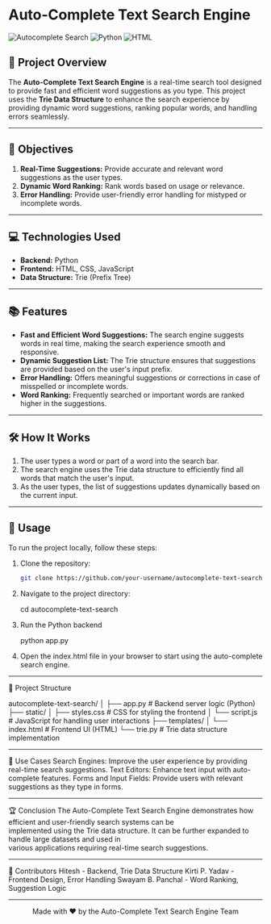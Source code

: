    # Auto-Complete Text Search Engine

![Autocomplete Search](https://img.shields.io/badge/Algorithm-Trie-orange) ![Python](https://img.shields.io/badge/Backend-Python-blue) ![HTML](https://img.shields.io/badge/Frontend-HTML/CSS/JS-green)

## 🚀 Project Overview
The **Auto-Complete Text Search Engine** is a real-time search tool designed to provide fast and efficient word suggestions as you type. This project uses the **Trie Data Structure** to enhance the search experience by providing dynamic word suggestions, ranking popular words, and handling errors seamlessly.



---

## 🎯 Objectives
1. **Real-Time Suggestions:** Provide accurate and relevant word suggestions as the user types.
2. **Dynamic Word Ranking:** Rank words based on usage or relevance.
3. **Error Handling:** Provide user-friendly error handling for mistyped or incomplete words.

---

## 💻 Technologies Used

- **Backend:** Python
- **Frontend:** HTML, CSS, JavaScript
- **Data Structure:** Trie (Prefix Tree)

---

## 📚 Features

- **Fast and Efficient Word Suggestions:** The search engine suggests words in real time, making the search experience smooth and responsive.
- **Dynamic Suggestion List:** The Trie structure ensures that suggestions are provided based on the user's input prefix.
- **Error Handling:** Offers meaningful suggestions or corrections in case of misspelled or incomplete words.
- **Word Ranking:** Frequently searched or important words are ranked higher in the suggestions.

---

## 🛠️ How It Works

1. The user types a word or part of a word into the search bar.
2. The search engine uses the Trie data structure to efficiently find all words that match the user's input.
3. As the user types, the list of suggestions updates dynamically based on the current input.

---

## 📖 Usage

To run the project locally, follow these steps:

1. Clone the repository:
   ```bash
   git clone https://github.com/your-username/autocomplete-text-search.git

2. Navigate to the project directory:

    cd autocomplete-text-search

3. Run the Python backend 

    python app.py

4. Open the index.html file in your browser to start using the auto-complete search engine.

---

📂 Project Structure

autocomplete-text-search/
│
├── app.py               # Backend server logic (Python)
├── static/
│   ├── styles.css       # CSS for styling the frontend
│   └── script.js        # JavaScript for handling user interactions
├── templates/
│   └── index.html       # Frontend UI (HTML)
└── trie.py              # Trie data structure implementation

---

🚀 Use Cases
Search Engines: Improve the user experience by providing real-time search suggestions.
Text Editors: Enhance text input with auto-complete features.
Forms and Input Fields: Provide users with relevant suggestions as they type in forms.

---

🏆 Conclusion
The Auto-Complete Text Search Engine demonstrates how efficient and user-friendly search systems can be<br>
implemented using the Trie data structure. It can be further expanded to handle large datasets and used in<br>
various applications requiring real-time search suggestions.

---

👥 Contributors
Hitesh - Backend, Trie Data Structure
Kirti P. Yadav - Frontend Design, Error Handling
Swayam B. Panchal - Word Ranking, Suggestion Logic

---

<p align="center"> Made with ❤️ by the Auto-Complete Text Search Engine Team </p> 


